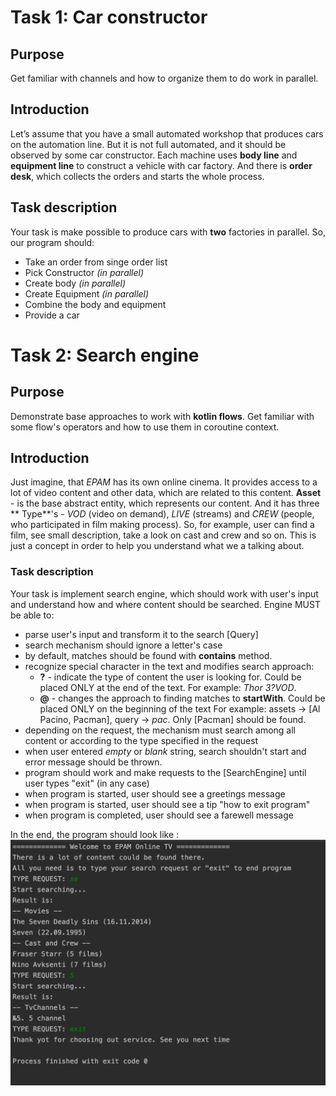 # Task 1: Car constructor

## Purpose

Get familiar with channels and how to organize them to do work in parallel.

## Introduction

Let’s assume that you have a small automated workshop that produces cars on the automation line. But it is not full
automated, and it should be observed by some car constructor. Each machine uses **body line** and **equipment line** to
construct a vehicle with car factory. And there is **order desk**, which collects the orders and starts the whole
process.

## Task description

Your task is make possible to produce cars with **two** factories in parallel. So, our program should:

* Take an order from singe order list
* Pick Constructor _(in parallel)_
* Create body _(in parallel)_
* Create Equipment _(in parallel)_
* Combine the body and equipment
* Provide a car

# Task 2: Search engine

## Purpose

Demonstrate base approaches to work with **kotlin flows**. Get familiar with some flow's operators and how to use them
in coroutine context.

## Introduction

Just imagine, that _EPAM_ has its own online cinema. It provides access to a lot of video content and other data, which
are related to this content. **Asset** - is the base abstract entity, which represents our content. And it has three **
Type**'s -
_VOD_ (video on demand), _LIVE_ (streams) and _CREW_ (people, who participated in film making process). So, for example,
user can find a film, see small description, take a look on cast and crew and so on. This is just a concept in order to
help you understand what we a talking about.

### Task description

Your task is implement search engine, which should work with user's input and understand how and where content should be
searched. Engine MUST be able to:

* parse user's input and transform it to the search [Query]
* search mechanism should ignore a letter's case
* by default, matches should be found with **contains** method.
* recognize special character in the text and modifies search approach:
    * **?** - indicate the type of content the user is looking for. Could be placed ONLY at the end of the text. For
      example: _Thor 3?VOD_.
    * **@** - changes the approach to finding matches to **startWith**. Could be placed ONLY on the beginning of the
      text For example:
      assets -> [Al Pacino, Pacman], query -> _pac_. Only [Pacman] should be found.
* depending on the request, the mechanism must search among all content or according to the type specified in the
  request
* when user entered _empty_ or _blank_ string, search shouldn't start and error message should be thrown.
* program should work and make requests to the [SearchEngine] until user types "exit" (in any case)
* when program is started, user should see a greetings message
* when program is started, user should see a tip "how to exit program"
* when program is completed, user should see a farewell message

In the end, the program should look like :
![alt text](<./src/main/kotlin/com/epam/functions/task2/screenshot/example.png>) 

